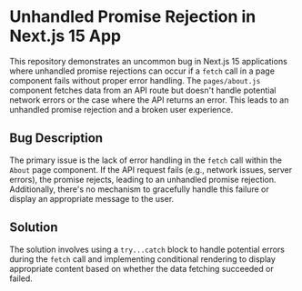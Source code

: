 # Unhandled Promise Rejection in Next.js 15 App

This repository demonstrates an uncommon bug in Next.js 15 applications where unhandled promise rejections can occur if a `fetch` call in a page component fails without proper error handling.  The `pages/about.js` component fetches data from an API route but doesn't handle potential network errors or the case where the API returns an error.  This leads to an unhandled promise rejection and a broken user experience.

## Bug Description

The primary issue is the lack of error handling in the `fetch` call within the `About` page component.  If the API request fails (e.g., network issues, server errors), the promise rejects, leading to an unhandled promise rejection. Additionally, there's no mechanism to gracefully handle this failure or display an appropriate message to the user.

## Solution

The solution involves using a `try...catch` block to handle potential errors during the `fetch` call and implementing conditional rendering to display appropriate content based on whether the data fetching succeeded or failed.
